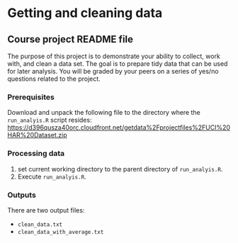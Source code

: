 # Getting and cleaning data

## Course project README file

The purpose of this project is to demonstrate your ability to collect, work with, and clean a data set. The goal is to prepare tidy data that can be used for later analysis. You will be graded by your peers on a series of yes/no questions related to the project.

### Prerequisites
Download and unpack the following file to the directory where the `run_analyis.R` script resides:
https://d396qusza40orc.cloudfront.net/getdata%2Fprojectfiles%2FUCI%20HAR%20Dataset.zip

### Processing data
1.   set current working directory to the parent directory of `run_analyis.R`.
1.   Execute `run_analyis.R`.

### Outputs
There are two output files:

*   `clean_data.txt`
*   `clean_data_with_average.txt`
